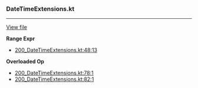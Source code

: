 ### DateTimeExtensions.kt
---
[View file](../files/200_DateTimeExtensions.kt)

**Range Expr**

 - [200_DateTimeExtensions.kt:48:13](../files/200_DateTimeExtensions.kt#L48)

**Overloaded Op**

 - [200_DateTimeExtensions.kt:78:1](../files/200_DateTimeExtensions.kt#L78)
 - [200_DateTimeExtensions.kt:82:1](../files/200_DateTimeExtensions.kt#L82)
